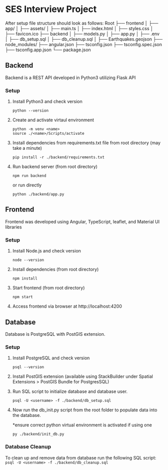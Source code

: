 # SES Interview Project

After setup file structure should look as follows:
Root
├── frontend
│   ├── app/
│   ├── assets/
│   ├── main.ts
│   ├── index.html
│   ├── styles.css
│   ├── favicon.ico
├── backend
│   ├── models.py
│   ├── app.py
│   ├── .env
│   ├── db_setup.sql
│   ├── db_cleanup.sql
│   ├── Earthquakes.geojson
├── node_modules/
├── angular.json
├── tsconfig.json
├── tsconfig.spec.json
├── tsconfig.app.json
└── package.json
## Backend
Backend is a REST API developed in Python3 utilizing Flask API
### Setup
1. Install Python3 and check version
    ```
    python --version
    ```
1. Create and activate virtaul environment
    ```
    python -m venv <name>
    source ./<name>/Scripts/activate
    ```
1. Install dependencies from requirements.txt file from root directory (may take a minute)
    ```
    pip install -r ./backend/requirements.txt
    ```
1. Run backend server (from root directory)
    ```
    npm run backend 
    ```
    or run directly
    ```
    python ./backend/app.py
    ```

## Frontend
Frontend was developed using Angular, TypeScript, leaflet, and Material UI libraries
### Setup 
1. Install Node.js and check version
    ```
    node --version
    ```
1. Install dependencies (from root directory)
    ```
    npm install
    ```
1. Start frontend (from root directory)
    ```
    npm start
    ```
1. Access frontend via browser at http://localhost:4200

## Database
Database is PostgreSQL with PostGIS extension. 
### Setup
1. Install PostgreSQL and check version
    ```
    psql --version
    ```
1. Install PostGIS extension (available using StackBuilder under Spatial Extensions > PostGIS Bundle for PostgresSQL)
1. Run SQL script to initialize database and database user.
    ```
    psql -U <username> -f ./backend/db_setup.sql 
    ```
1. Now run the db_init.py script from the root folder to populate data into the database.
 
    *ensure correct  python virtual environment is activated if using one
    ```
    py ./backend/init_db.py
    ```
### Database Cleanup
To clean up and remove data from database run the following SQL script:
    ```
    psql -U <username> -f ./backend/db_cleanup.sql
    ```
